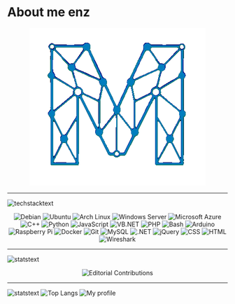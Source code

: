 <!-- Intro -->
# About me enz


<p align="center">
  <img src="img/high-nobg.gif" alt="high" />
</p>


---

<!-- Tech -->
<img src="https://readme-typing-svg.demolab.com?font=Fira+Code&pause=1000&width=435&lines=Technology+stack" alt="techstacktext" />
<p align="center">
    <img src="https://custom-icon-badges.demolab.com/badge/Debian-A81D33?logo=debian&logoColor=white" alt="Debian" />
    <img src="https://custom-icon-badges.demolab.com/badge/Ubuntu-E95420?logo=ubuntu&logoColor=white" alt="Ubuntu" />
    <img src="https://custom-icon-badges.demolab.com/badge/Arch%20Linux-1793D1?logo=arch-linux&logoColor=white" alt="Arch Linux" />
    <img src="https://custom-icon-badges.demolab.com/badge/Windows%20Server-0078D6?logo=microsoft&logoColor=white" alt="Windows Server" />
    <img src="https://custom-icon-badges.demolab.com/badge/Microsoft%20Azure-0089D6?logo=msazure&logoColor=white" alt="Microsoft Azure" />
    <img src="https://custom-icon-badges.demolab.com/badge/C%2B%2B-00599C?logo=cpp&logoColor=white" alt="C++" />
    <img src="https://custom-icon-badges.demolab.com/badge/Python-3776AB?logo=python&logoColor=white" alt="Python" />
    <img src="https://custom-icon-badges.demolab.com/badge/JavaScript-F7DF1E?logo=javascript&logoColor=black" alt="JavaScript" />
    <img src="https://custom-icon-badges.demolab.com/badge/VB.NET-512BD4?logo=dotnet&logoColor=white" alt="VB.NET" />
    <img src="https://custom-icon-badges.demolab.com/badge/PHP-777BB4?logo=php&logoColor=white" alt="PHP" />
    <img src="https://custom-icon-badges.demolab.com/badge/Bash-4EAA25?logo=gnubash&logoColor=white" alt="Bash" />
    <img src="https://custom-icon-badges.demolab.com/badge/Arduino-CB2C2C?logo=arduino&logoColor=white" alt="Arduino" />
    <img src="https://custom-icon-badges.demolab.com/badge/Raspberry%20Pi-C51A4A?logo=raspberrypi&logoColor=white" alt="Raspberry Pi" />
    <img src="https://custom-icon-badges.demolab.com/badge/Docker-2496ED?logo=docker&logoColor=white" alt="Docker" />
    <img src="https://custom-icon-badges.demolab.com/badge/Git-F05032?logo=git&logoColor=white" alt="Git" />
    <img src="https://custom-icon-badges.demolab.com/badge/MySQL-4479A1?logo=mysql&logoColor=white" alt="MySQL" />
    <img src="https://custom-icon-badges.demolab.com/badge/.NET-512BD4?logo=dotnet&logoColor=white" alt=".NET" />
    <img src="https://custom-icon-badges.demolab.com/badge/jQuery-0769AD?logo=jquery&logoColor=white" alt="jQuery" />
    <img src="https://custom-icon-badges.demolab.com/badge/CSS-1572B6?logo=css3&logoColor=white" alt="CSS" />
    <img src="https://custom-icon-badges.demolab.com/badge/HTML-E34F26?logo=html5&logoColor=white" alt="HTML" />
    <img src="https://custom-icon-badges.demolab.com/badge/Wireshark-1679A7?logo=wireshark&logoColor=white" alt="Wireshark" />

</p>

---
<!-- Active -->
<img src="https://readme-typing-svg.demolab.com?font=Fira+Code&pause=1000&width=435&lines=What+I'm+working+on" alt="statstext" />
<p align="center">
  <img src="https://custom-icon-badges.demolab.com/badge/Editorial%20Contributions-4c1?logo=type&logoColor=white&logoSource=feather" alt="Editorial Contributions" />
</p>

---
<!-- Stats -->
<img src="https://readme-typing-svg.demolab.com?font=Fira+Code&pause=1000&width=435&lines=My+stats" alt="statstext" />

<img src="https://stats.tov.monster/api/top-langs/?username=monstertov&langs_count=5&title_color=35b8f2&text_color=35b8f2&icon_color=007fb9&bg_color=00000000" alt="Top Langs" />
<img src="https://stats.tov.monster/api?username=monstertov&include_all_commits=true&hide_rank=true&line_height=40&show_icons=true&title_color=35b8f2&text_color=35b8f2&icon_color=007fb9&bg_color=00000000" alt="My profile" />


